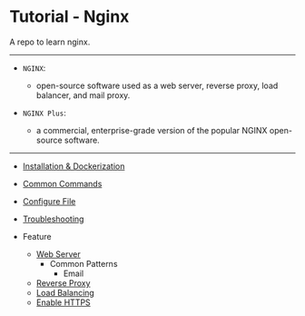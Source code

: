 # Tutorial - Nginx

A repo to learn nginx.

---

- `NGINX`:

  - open-source software used as a web server, reverse proxy, load balancer, and mail proxy.

- `NGINX Plus`:

  - a commercial, enterprise-grade version of the popular NGINX open-source software.

---

- [Installation & Dockerization](./install_docker/install_docker.md)
- [Common Commands](./cmd/cmd.md)
- [Configure File](./cf/cf.md)
- [Troubleshooting](./troubleshooting/troubleshooting.md)

- Feature
  - [Web Server](./web_server/web_server.md)
    - Common Patterns
      - Email
  - [Reverse Proxy](./reverse_proxy/reverse_proxy.md)
  - [Load Balancing](./load_balance/load_balance.md)
  - [Enable HTTPS](./https/https.md)
